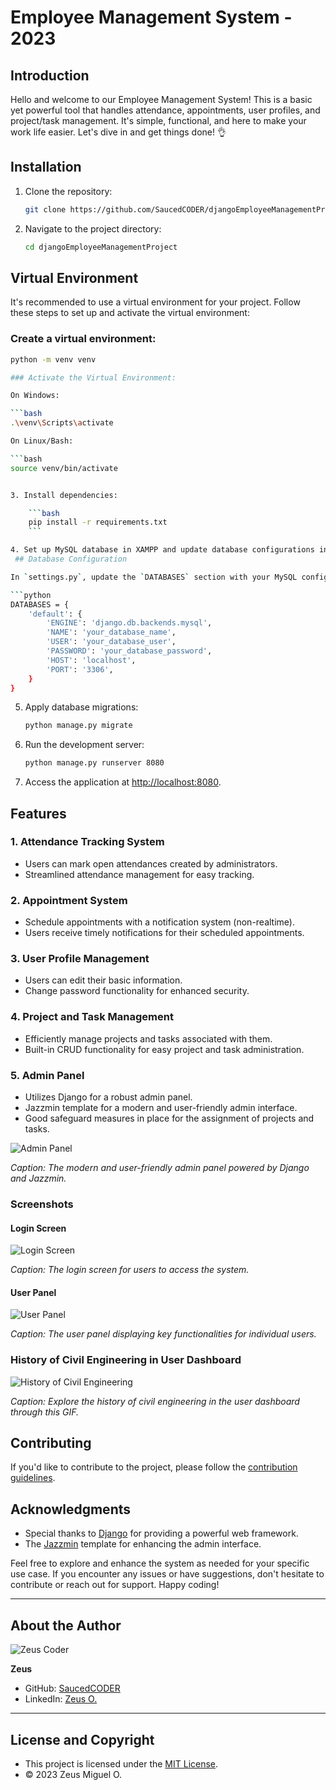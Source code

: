 # Employee Management System - 2023

## Introduction

Hello and welcome to our Employee Management System! This is a basic yet powerful tool that handles attendance, appointments, user profiles, and project/task management. It's simple, functional, and here to make your work life easier. Let's dive in and get things done! 👌

## Installation

1. Clone the repository:

    ```bash
    git clone https://github.com/SaucedCODER/djangoEmployeeManagementProject.git
    ```

2. Navigate to the project directory:

    ```bash
    cd djangoEmployeeManagementProject
    ```
## Virtual Environment

It's recommended to use a virtual environment for your project. Follow these steps to set up and activate the virtual environment:

### Create a virtual environment:

```bash
python -m venv venv

### Activate the Virtual Environment:

On Windows:

```bash
.\venv\Scripts\activate

On Linux/Bash:

```bash
source venv/bin/activate


3. Install dependencies:

    ```bash
    pip install -r requirements.txt
    ```

4. Set up MySQL database in XAMPP and update database configurations in `settings.py`.
 ## Database Configuration

In `settings.py`, update the `DATABASES` section with your MySQL configuration:

```python
DATABASES = {
    'default': {
        'ENGINE': 'django.db.backends.mysql',
        'NAME': 'your_database_name',
        'USER': 'your_database_user',
        'PASSWORD': 'your_database_password',
        'HOST': 'localhost',
        'PORT': '3306',
    }
}

```

5. Apply database migrations:

    ```bash
    python manage.py migrate
    ```

6. Run the development server:

    ```bash
    python manage.py runserver 8080
    ```

7. Access the application at [http://localhost:8080](http://localhost:8080).

## Features

### 1. Attendance Tracking System

- Users can mark open attendances created by administrators.
- Streamlined attendance management for easy tracking.

### 2. Appointment System

- Schedule appointments with a notification system (non-realtime).
- Users receive timely notifications for their scheduled appointments.

### 3. User Profile Management

- Users can edit their basic information.
- Change password functionality for enhanced security.

### 4. Project and Task Management

- Efficiently manage projects and tasks associated with them.
- Built-in CRUD functionality for easy project and task administration.

### 5. Admin Panel

- Utilizes Django for a robust admin panel.
- Jazzmin template for a modern and user-friendly admin interface.
- Good safeguard measures in place for the assignment of projects and tasks.

![Admin Panel](screenshots/admin_panel.png)

*Caption: The modern and user-friendly admin panel powered by Django and Jazzmin.*

### Screenshots

#### Login Screen

![Login Screen](screenshots/login_screen.png)

*Caption: The login screen for users to access the system.*

#### User Panel

![User Panel](screenshots/user_panel.png)

*Caption: The user panel displaying key functionalities for individual users.*

### History of Civil Engineering in User Dashboard

![History of Civil Engineering](screenshots/gifhistory.gif)

*Caption: Explore the history of civil engineering in the user dashboard through this GIF.*

## Contributing

If you'd like to contribute to the project, please follow the [contribution guidelines](CONTRIBUTING.md).

## Acknowledgments

- Special thanks to [Django](https://www.djangoproject.com/) for providing a powerful web framework.
- The [Jazzmin](https://github.com/farridav/django-jazzmin) template for enhancing the admin interface.

Feel free to explore and enhance the system as needed for your specific use case. If you encounter any issues or have suggestions, don't hesitate to contribute or reach out for support. Happy coding!

---

## About the Author

![Zeus Coder](screenshots/myP.jpg)

**Zeus**

- GitHub: [SaucedCODER](https://github.com/SaucedCODER)
- LinkedIn: [Zeus O.](https://www.linkedin.com/in/zeus-miguel-orilla-958711264/)

---

## License and Copyright

- This project is licensed under the [MIT License](LICENSE).
- © 2023 Zeus Miguel O.
